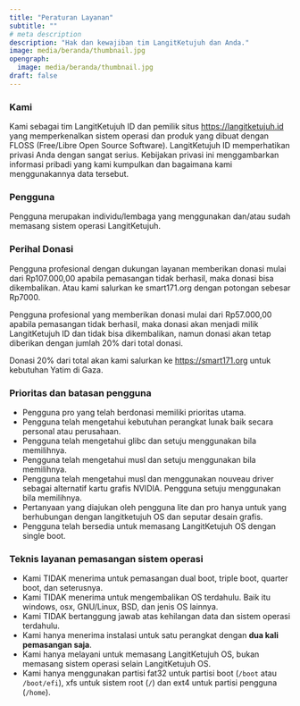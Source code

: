 ```yaml
---
title: "Peraturan Layanan"
subtitle: ""
# meta description
description: "Hak dan kewajiban tim LangitKetujuh dan Anda."
image: media/beranda/thumbnail.jpg
opengraph:
  image: media/beranda/thumbnail.jpg
draft: false
---
```


### Kami

Kami sebagai tim LangitKetujuh ID dan pemilik situs https://langitketujuh.id yang memperkenalkan sistem operasi dan produk yang dibuat dengan FLOSS (Free/Libre Open Source Software). LangitKetujuh ID memperhatikan privasi Anda dengan sangat serius. Kebijakan privasi ini menggambarkan informasi pribadi yang kami kumpulkan dan bagaimana kami menggunakannya data tersebut.

### Pengguna

Pengguna merupakan individu/lembaga yang menggunakan dan/atau sudah memasang sistem operasi LangitKetujuh.

### Perihal Donasi

Pengguna profesional dengan dukungan layanan memberikan donasi mulai dari Rp107.000,00 apabila pemasangan tidak berhasil, maka donasi bisa dikembalikan. Atau kami salurkan ke smart171.org dengan potongan sebesar Rp7000.

Pengguna profesional yang memberikan donasi mulai dari Rp57.000,00 apabila pemasangan tidak berhasil, maka donasi akan menjadi milik LangitKetujuh ID dan tidak bisa dikembalikan, namun donasi akan tetap diberikan dengan jumlah 20% dari total donasi.

Donasi 20% dari total akan kami salurkan ke https://smart171.org untuk kebutuhan Yatim di Gaza.

### Prioritas dan batasan pengguna

  * Pengguna pro yang telah berdonasi memiliki prioritas utama.
  * Pengguna telah mengetahui kebutuhan perangkat lunak baik secara personal atau perusahaan.
  * Pengguna telah mengetahui glibc dan setuju menggunakan bila memilihnya.
  * Pengguna telah mengetahui musl dan setuju menggunakan bila memilihnya.
  * Pengguna telah mengetahui musl dan menggunakan nouveau driver sebagai alternatif kartu grafis NVIDIA. Pengguna setuju menggunakan bila memilihnya.
  * Pertanyaan yang diajukan oleh pengguna lite dan pro hanya untuk yang berhubungan dengan langitketujuh OS dan seputar desain grafis.
  * Pengguna telah bersedia untuk memasang LangitKetujuh OS dengan single boot.

### Teknis layanan pemasangan sistem operasi

  * Kami TIDAK menerima untuk pemasangan dual boot, triple boot, quarter boot, dan seterusnya.
  * Kami TIDAK menerima untuk mengembalikan OS terdahulu. Baik itu windows, osx, GNU/Linux, BSD, dan jenis OS lainnya.
  * Kami TIDAK bertanggung jawab atas kehilangan data dan sistem operasi terdahulu.
  * Kami hanya menerima instalasi untuk satu perangkat dengan **dua kali pemasangan saja**.
  * Kami hanya melayani untuk memasang LangitKetujuh OS, bukan memasang sistem operasi selain LangitKetujuh OS.
  * Kami hanya menggunakan partisi fat32 untuk partisi boot (`/boot` atau `/boot/efi`), xfs untuk sistem root (`/`) dan ext4 untuk partisi pengguna (`/home`).
